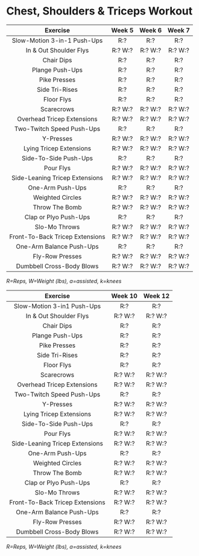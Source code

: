 # Chest, Shoulders & Triceps Workout

|Exercise|Week 5|Week 6|Week 7|
|:---:|:---:|:---:|:---:|
|Slow-Motion 3-in-1 Push-Ups|R:?|R:?|R:?|
|In & Out Shoulder Flys|R:? W:?|R:? W:?|R:? W:?|
|Chair Dips|R:?|R:?|R:?|
|Plange Push-Ups|R:?|R:?|R:?|
|Pike Presses|R:?|R:?|R:?|
|Side Tri-Rises|R:?|R:?|R:?|
|Floor Flys|R:?|R:?|R:?|
|Scarecrows|R:? W:?|R:? W:?|R:? W:?|
|Overhead Tricep Extensions|R:? W:?|R:? W:?|R:? W:?|
|Two-Twitch Speed Push-Ups|R:?|R:?|R:?|
|Y-Presses|R:? W:?|R:? W:?|R:? W:?|
|Lying Tricep Extensions|R:? W:?|R:? W:?|R:? W:?|
|Side-To-Side Push-Ups|R:?|R:?|R:?|
|Pour Flys|R:? W:?|R:? W:?|R:? W:?|
|Side-Leaning Tricep Extensions|R:? W:?|R:? W:?|R:? W:?|
|One-Arm Push-Ups|R:?|R:?|R:?|
|Weighted Circles|R:? W:?|R:? W:?|R:? W:?|
|Throw The Bomb|R:? W:?|R:? W:?|R:? W:?|
|Clap or Plyo Push-Ups|R:?|R:?|R:?|
|Slo-Mo Throws|R:? W:?|R:? W:?|R:? W:?|
|Front-To-Back Tricep Extensions|R:? W:?|R:? W:?|R:? W:?|
|One-Arm Balance Push-Ups|R:?|R:?|R:?|
|Fly-Row Presses|R:? W:?|R:? W:?|R:? W:?|
|Dumbbell Cross-Body Blows|R:? W:?|R:? W:?|R:? W:?|

*R=Reps, W=Weight (lbs), a=assisted, k=knees*

|Exercise|Week 10|Week 12|
|:---:|:---:|:---:|
|Slow-Motion 3-in1 Push-Ups|R:?|R:?|
|In & Out Shoulder Flys|R:? W:?|R:? W:?|
|Chair Dips|R:?|R:?|
|Plange Push-Ups|R:?|R:?|
|Pike Presses|R:?|R:?|
|Side Tri-Rises|R:?|R:?|
|Floor Flys|R:?|R:?|
|Scarecrows|R:? W:?|R:? W:?|
|Overhead Tricep Extensions|R:? W:?|R:? W:?|
|Two-Twitch Speed Push-Ups|R:?|R:?|
|Y-Presses|R:? W:?|R:? W:?|
|Lying Tricep Extensions|R:? W:?|R:? W:?|
|Side-To-Side Push-Ups|R:?|R:?|
|Pour Flys|R:? W:?|R:? W:?|
|Side-Leaning Tricep Extensions|R:? W:?|R:? W:?|
|One-Arm Push-Ups|R:?|R:?|
|Weighted Circles|R:? W:?|R:? W:?|
|Throw The Bomb|R:? W:?|R:? W:?|
|Clap or Plyo Push-Ups|R:?|R:?|
|Slo-Mo Throws|R:? W:?|R:? W:?|
|Front-To-Back Tricep Extensions|R:? W:?|R:? W:?|
|One-Arm Balance Push-Ups|R:?|R:?|
|Fly-Row Presses|R:? W:?|R:? W:?|
|Dumbbell Cross-Body Blows|R:? W:?|R:? W:?|

*R=Reps, W=Weight (lbs), a=assisted, k=knees*
